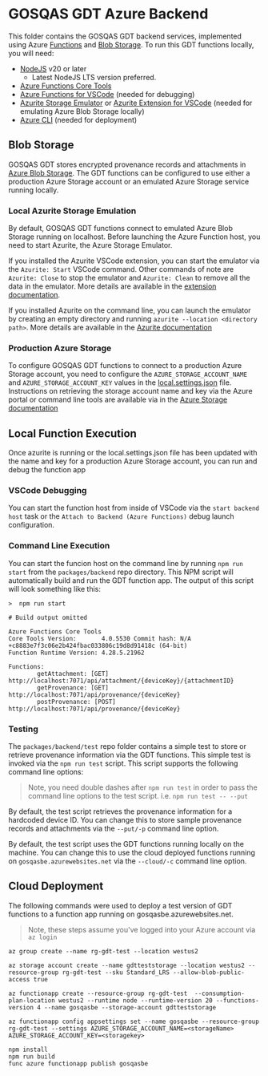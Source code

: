 # GOSQAS GDT Azure Backend 

This folder contains the GOSQAS GDT backend services, implemented using Azure
[Functions](https://azure.microsoft.com/en-us/products/functions/) and 
[Blob Storage](https://azure.microsoft.com/en-us/products/storage/blobs/).
To run this GDT functions locally, you will need:

* [NodeJS](https://nodejs.org/) v20 or later
  * Latest NodeJS LTS version preferred. 
* [Azure Functions Core Tools](https://learn.microsoft.com/en-us/azure/azure-functions/functions-run-local)
* [Azure Functions for VSCode](https://marketplace.visualstudio.com/items?itemName=ms-azuretools.vscode-azurefunctions) (needed for debugging)
* [Azurite Storage Emulator](https://learn.microsoft.com/en-us/azure/storage/common/storage-use-azurite?tabs=npm#install-azurite) or [Azurite Extension for VSCode](https://marketplace.visualstudio.com/items?itemName=Azurite.azurite) (needed for emulating Azure Blob Storage locally)
* [Azure CLI](https://learn.microsoft.com/en-us/cli/azure/install-azure-cli) (needed for deployment)

## Blob Storage

GOSQAS GDT stores encrypted provenance records and attachments in 
[Azure Blob Storage](https://azure.microsoft.com/en-us/products/storage/blobs/).
The GDT functions can be configured to use either a production Azure Storage account or 
an emulated Azure Storage service running locally. 

### Local Azurite Storage Emulation

By default, GOSQAS GDT functions connect to emulated Azure Blob Storage running on localhost.
Before launching the Azure Function host, you need to start Azurite, the Azure Storage Emulator.

If you installed the Azurite VSCode extension, you can start the emulator via the `Azurite: Start`
VSCode command. Other commands of note are `Azurite: Close` to stop the emulator 
and `Azurite: Clean` to remove all the data in the emulator. More details are available in the 
[extension documentation](https://marketplace.visualstudio.com/items?itemName=Azurite.azurite#visual-studio-code-extension).

If you installed Azurite on the command line, you can launch the emulator by creating 
an empty directory and running `azurite --location <directory path>`. More details are 
available in the [Azurite documentation](https://learn.microsoft.com/en-us/azure/storage/common/storage-use-azurite?tabs=npm%2Cblob-storage#run-azurite)

### Production Azure Storage

To configure GOSQAS GDT functions to connect to a production Azure Storage account,
you need to configure the `AZURE_STORAGE_ACCOUNT_NAME` and `AZURE_STORAGE_ACCOUNT_KEY` 
values in the [local.settings.json](packages/backend/local.settings.json) file.
Instructions on retrieving the storage account name and key via the Azure portal or
command line tools are available via in the 
[Azure Storage documentation](https://learn.microsoft.com/en-us/azure/storage/common/storage-account-keys-manage?tabs=azure-cli#view-account-access-keys)
 
## Local Function Execution

Once azurite is running or the local.settings.json file has been updated with the 
name and key for a production Azure Storage account, you can run and debug the function app

### VSCode Debugging

You can start the function host from inside of VSCode via the `start backend host` task 
or the `Attach to Backend (Azure Functions)` debug launch configuration.

### Command Line Execution

You can start the funcion host on the command line by running `npm run start` from
the `packages/backend` repo directory. This NPM script will automatically build and run
 the GDT function app. The output of this script will look something like this:

```shell
>  npm run start

# Build output omitted

Azure Functions Core Tools
Core Tools Version:       4.0.5530 Commit hash: N/A +c8883e7f3c06e2b424fbac033806c19d8d91418c (64-bit)
Function Runtime Version: 4.28.5.21962

Functions:
        getAttachment: [GET] http://localhost:7071/api/attachment/{deviceKey}/{attachmentID}
        getProvenance: [GET] http://localhost:7071/api/provenance/{deviceKey}
        postProvenance: [POST] http://localhost:7071/api/provenance/{deviceKey}
```

### Testing

The `packages/backend/test` repo folder contains a simple test to store or
retrieve provenance information via the GDT functions. This simple test is
invoked via the `npm run test` script. This script supports the following 
command line options:

> Note, you need double dashes after `npm run test` in order to pass the
> command line options to the test script. i.e. `npm run test -- --put`

By default, the test script retrieves the provenance information for a
hardcoded device ID. You can change this to store sample provenance records
and attachments via the `--put/-p` command line option.

By default, the test script uses the GDT functions running locally on the
machine. You can change this to use the cloud deployed functions running
on `gosqasbe.azurewebsites.net` via the `--cloud/-c` command line option.

## Cloud Deployment

The following commands were used to deploy a test version of GDT functions
to a function app running on gosqasbe.azurewebsites.net.

> Note, these steps assume you've logged into your Azure account via `az login`

``` shell
az group create --name rg-gdt-test --location westus2

az storage account create --name gdtteststorage --location westus2 --resource-group rg-gdt-test --sku Standard_LRS --allow-blob-public-access true

az functionapp create --resource-group rg-gdt-test  --consumption-plan-location westus2 --runtime node --runtime-version 20 --functions-version 4 --name gosqasbe --storage-account gdtteststorage

az functionapp config appsettings set --name gosqasbe --resource-group rg-gdt-test --settings AZURE_STORAGE_ACCOUNT_NAME=<storageName> AZURE_STORAGE_ACCOUNT_KEY=<storagekey>

npm install
npm run build
func azure functionapp publish gosqasbe
 ```